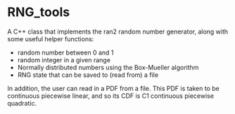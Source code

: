 # RNG_tools
A C++ class that implements the ran2 random number generator, along 
with some useful helper functions:

  - random number between 0 and 1
  - random integer in a given range
  - Normally distributed numbers using the Box-Mueller algorithm
  - RNG state that can be saved to (read from) a file

In addition, the user can read in a PDF from a file.  This PDF is 
taken to be continuous piecewise linear, and so its CDF is C1 
continuous piecewise quadratic.
